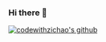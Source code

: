 ### Hi there 👋

<!--
**codewithzichao/codewithzichao** is a ✨ _special_ ✨ repository because its `README.md` (this file) appears on your GitHub profile.

Here are some ideas to get you started:

- 🔭 I’m currently working on ...
- 🌱 I’m currently learning ...
- 👯 I’m looking to collaborate on ...
- 🤔 I’m looking for help with ...
- 💬 Ask me about ...
- 📫 How to reach me: ...
- 😄 Pronouns: ...
- ⚡ Fun fact: ...
-->
[![codewithzichao's github](https://github-readme-stats.vercel.app/api?username=codewithzichao&show_icons=true&theme=dark)]()
